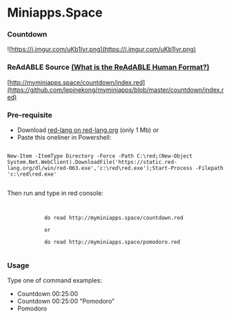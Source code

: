 
# Miniapps.Space


### Countdown

![https://i.imgur.com/uKb1Iyr.png](https://i.imgur.com/uKb1Iyr.png)
                    

### ReAdABLE Source [(What is the ReAdABLE Human Format?)](http://readablehumanformat.com)

[http://myminiapps.space/countdown/index.red](https://github.com/lepinekong/myminiapps/blob/master/countdown/index.red)


### Pre-requisite


- Download [red-lang on red-lang.org](https://www.red-lang.org/p/download.html) (only 1 Mb)
or
- Paste this oneliner in Powershell:



```

New-Item -ItemType Directory -Force -Path C:\red;(New-Object System.Net.WebClient).DownloadFile('https://static.red-lang.org/dl/win/red-063.exe','c:\red\red.exe');Start-Process -Filepath 'c:\red\red.exe'            
        
```


Then run and type in red console: 


```


            do read http://myminiapps.space/countdown.red

            or

            do read http://myminiapps.space/pomodoro.red
        
```



### Usage

Type one of command examples:

- Countdown 00:25:00
- Countdown 00:25:00 "Pomodoro"
- Pomodoro

